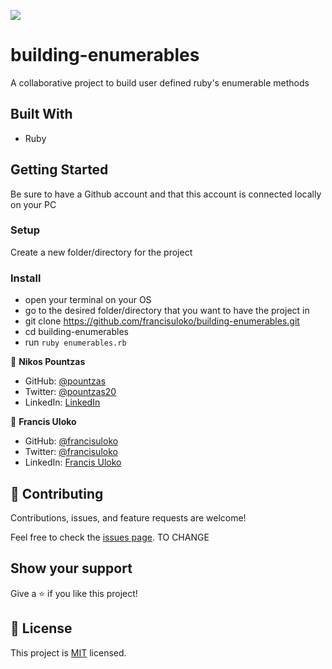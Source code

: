 ![](https://img.shields.io/badge/Microverse-blueviolet)

# building-enumerables
A collaborative project to build user defined ruby's enumerable methods

## Built With

- Ruby

## Getting Started

Be sure to have a Github account and that this account is connected locally on your PC


### Setup

Create a new folder/directory for the project


### Install

- open your terminal on your OS
- go to the desired folder/directory that you want to have the project in
- git clone https://github.com/francisuloko/building-enumerables.git
- cd building-enumerables
- run `ruby enumerables.rb`


👤 **Nikos Pountzas**

- GitHub: [@pountzas](https://github.com/pountzas)
- Twitter: [@pountzas20](https://twitter.com/pountzas20)
- LinkedIn: [LinkedIn](https://www.linkedin.com/in/nikos-pountzas-173ba4a8/)

👤 **Francis Uloko**

- GitHub: [@francisuloko](https://github.com/francisuloko)
- Twitter: [@francisuloko](https://twitter.com/francisuloko)
- LinkedIn: [Francis Uloko](https://www.linkedin.com/in/francisuloko/)

## 🤝 Contributing

Contributions, issues, and feature requests are welcome!

Feel free to check the [issues page](https://pountzas.github.io/Project-4-HTML-CSS-Electronics-Shop-/issues).  TO CHANGE

## Show your support

Give a ⭐️ if you like this project!

## 📝 License

This project is [MIT](MIT.md) licensed.
